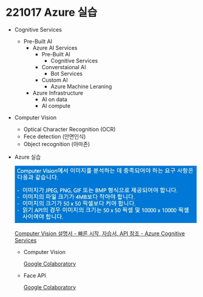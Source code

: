 # 221017 Azure 실습

- Cognitive Services
    - Pre-Built AI
        - Azure AI Services
            - Pre-Built AI
                - Cognitive Services
            - Converstaional AI
                - Bot Services
            - Custom AI
                - Azure Machine Leraning
        - Azure Infrastructure
            - AI on data
            - AI compute
- Computer Vision
    - Optical Character Recognition (OCR)
    - Fece detection (안면인식)
    - Object recognition (아마존)
- Azure 실습

    ![Untitled](221017%20%E1%84%91%E1%85%A1%E1%84%8B%E1%85%B5%E1%84%8A%E1%85%A5%E1%86%AB%20%E1%84%80%E1%85%B5%E1%84%87%E1%85%A9%E1%86%AB%E1%84%86%E1%85%AE%E1%86%AB%E1%84%87%E1%85%A5%E1%86%B8%20(3)%20&%20Azure%20c2327034944d44de878b31adc1548925/Untitled.png)

    [Computer Vision 설명서 - 빠른 시작, 자습서, API 참조 - Azure Cognitive Services](https://learn.microsoft.com/ko-kr/azure/cognitive-services/computer-vision/)

    - Computer Vision

        [Google Colaboratory](https://colab.research.google.com/drive/1wPRSzvO2XMJ_mrMgzzCUlA3o3biEU_E8?usp=sharing)

    - Face API

        [Google Colaboratory](https://colab.research.google.com/drive/1RO_5EXkWLR5bT-Z7xMcNo9RpAgph67ag?usp=sharing)


